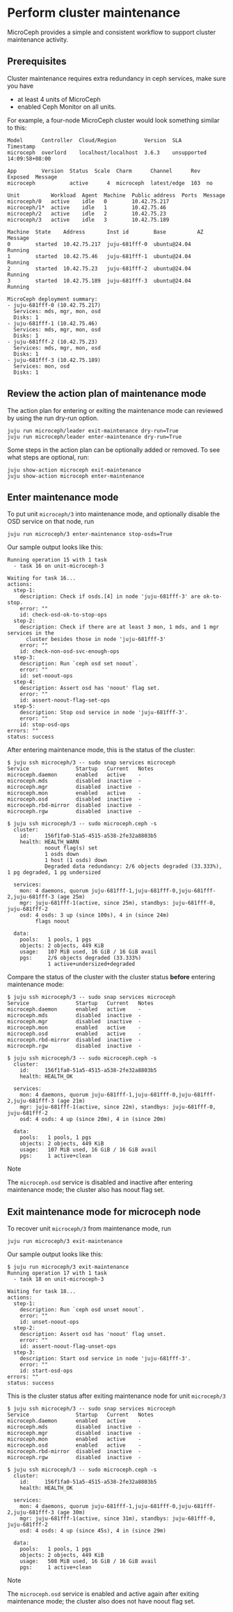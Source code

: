 # Perform cluster maintenance

MicroCeph provides a simple and consistent workflow to support cluster maintenance activity.

## Prerequisites

Cluster maintenance requires extra redundancy in ceph services, make sure you have

- at least 4 units of MicroCeph
- enabled Ceph Monitor on all units.

For example, a four-node MicroCeph cluster would look something similar to this:

```text
Model      Controller  Cloud/Region         Version  SLA          Timestamp
microceph  overlord    localhost/localhost  3.6.3    unsupported  14:09:58+08:00

App        Version  Status  Scale  Charm      Channel      Rev  Exposed  Message
microceph           active      4  microceph  latest/edge  103  no

Unit          Workload  Agent  Machine  Public address  Ports  Message
microceph/0   active    idle   0        10.42.75.217
microceph/1*  active    idle   1        10.42.75.46
microceph/2   active    idle   2        10.42.75.23
microceph/3   active    idle   3        10.42.75.189

Machine  State    Address       Inst id        Base          AZ  Message
0        started  10.42.75.217  juju-681fff-0  ubuntu@24.04      Running
1        started  10.42.75.46   juju-681fff-1  ubuntu@24.04      Running
2        started  10.42.75.23   juju-681fff-2  ubuntu@24.04      Running
3        started  10.42.75.189  juju-681fff-3  ubuntu@24.04      Running

MicroCeph deployment summary:
- juju-681fff-0 (10.42.75.217)
  Services: mds, mgr, mon, osd
  Disks: 1
- juju-681fff-1 (10.42.75.46)
  Services: mds, mgr, mon, osd
  Disks: 1
- juju-681fff-2 (10.42.75.23)
  Services: mds, mgr, mon, osd
  Disks: 1
- juju-681fff-3 (10.42.75.189)
  Services: mon, osd
  Disks: 1
```

## Review the action plan of maintenance mode

The action plan for entering or exiting the maintenance mode can reviewed by using the run dry-run option.

```shell
juju run microceph/leader exit-maintenance dry-run=True
juju run microceph/leader enter-maintenance dry-run=True
```

Some steps in the action plan can be optionally added or removed. To see what steps are optional, run:

```shell
juju show-action microceph exit-maintenance
juju show-action microceph enter-maintenance
```

## Enter maintenance mode

To put unit `microceph/3` into maintenance mode, and optionally disable the OSD service on that node, run

```shell
juju run microceph/3 enter-maintenance stop-osds=True
```

Our sample output looks like this:

```text
Running operation 15 with 1 task
  - task 16 on unit-microceph-3

Waiting for task 16...
actions:
  step-1:
    description: Check if osds.[4] in node 'juju-681fff-3' are ok-to-stop.
    error: ""
    id: check-osd-ok-to-stop-ops
  step-2:
    description: Check if there are at least 3 mon, 1 mds, and 1 mgr services in the
      cluster besides those in node 'juju-681fff-3'
    error: ""
    id: check-non-osd-svc-enough-ops
  step-3:
    description: Run `ceph osd set noout`.
    error: ""
    id: set-noout-ops
  step-4:
    description: Assert osd has 'noout' flag set.
    error: ""
    id: assert-noout-flag-set-ops
  step-5:
    description: Stop osd service in node 'juju-681fff-3'.
    error: ""
    id: stop-osd-ops
errors: ""
status: success
```

After entering maintenance mode, this is the status of the cluster:

```text
$ juju ssh microceph/3 -- sudo snap services microceph
Service               Startup   Current   Notes
microceph.daemon      enabled   active    -
microceph.mds         disabled  inactive  -
microceph.mgr         disabled  inactive  -
microceph.mon         enabled   active    -
microceph.osd         disabled  inactive  -
microceph.rbd-mirror  disabled  inactive  -
microceph.rgw         disabled  inactive  -

$ juju ssh microceph/3 -- sudo microceph.ceph -s
  cluster:
    id:     156f1fa0-51a5-4515-a538-2fe32a8803b5
    health: HEALTH_WARN
            noout flag(s) set
            1 osds down
            1 host (1 osds) down
            Degraded data redundancy: 2/6 objects degraded (33.333%), 1 pg degraded, 1 pg undersized

  services:
    mon: 4 daemons, quorum juju-681fff-1,juju-681fff-0,juju-681fff-2,juju-681fff-3 (age 25m)
    mgr: juju-681fff-1(active, since 25m), standbys: juju-681fff-0, juju-681fff-2
    osd: 4 osds: 3 up (since 100s), 4 in (since 24m)
         flags noout

  data:
    pools:   1 pools, 1 pgs
    objects: 2 objects, 449 KiB
    usage:   107 MiB used, 16 GiB / 16 GiB avail
    pgs:     2/6 objects degraded (33.333%)
             1 active+undersized+degraded
```

Compare the status of the cluster with the cluster status **before** entering maintenance mode:

```text
$ juju ssh microceph/3 -- sudo snap services microceph
Service               Startup   Current   Notes
microceph.daemon      enabled   active    -
microceph.mds         disabled  inactive  -
microceph.mgr         disabled  inactive  -
microceph.mon         enabled   active    -
microceph.osd         enabled   active    -
microceph.rbd-mirror  disabled  inactive  -
microceph.rgw         disabled  inactive  -

$ juju ssh microceph/3 -- sudo microceph.ceph -s
  cluster:
    id:     156f1fa0-51a5-4515-a538-2fe32a8803b5
    health: HEALTH_OK

  services:
    mon: 4 daemons, quorum juju-681fff-1,juju-681fff-0,juju-681fff-2,juju-681fff-3 (age 21m)
    mgr: juju-681fff-1(active, since 22m), standbys: juju-681fff-0, juju-681fff-2
    osd: 4 osds: 4 up (since 20m), 4 in (since 20m)

  data:
    pools:   1 pools, 1 pgs
    objects: 2 objects, 449 KiB
    usage:   107 MiB used, 16 GiB / 16 GiB avail
    pgs:     1 active+clean
```

> [!Note]
> The `microceph.osd` service is disabled and inactive after entering maintenance mode; the cluster also has noout flag
> set.

## Exit maintenance mode for microceph node

To recover unit `microceph/3` from maintenance mode, run

```shell
juju run microceph/3 exit-maintenance
```

Our sample output looks like this:

```text
$ juju run microceph/3 exit-maintenance
Running operation 17 with 1 task
  - task 18 on unit-microceph-3

Waiting for task 18...
actions:
  step-1:
    description: Run `ceph osd unset noout`.
    error: ""
    id: unset-noout-ops
  step-2:
    description: Assert osd has 'noout' flag unset.
    error: ""
    id: assert-noout-flag-unset-ops
  step-3:
    description: Start osd service in node 'juju-681fff-3'.
    error: ""
    id: start-osd-ops
errors: ""
status: success
```

This is the cluster status after exiting maintenance node for unit `microceph/3`

```text
$ juju ssh microceph/3 -- sudo snap services microceph
Service               Startup   Current   Notes
microceph.daemon      enabled   active    -
microceph.mds         disabled  inactive  -
microceph.mgr         disabled  inactive  -
microceph.mon         enabled   active    -
microceph.osd         enabled   active    -
microceph.rbd-mirror  disabled  inactive  -
microceph.rgw         disabled  inactive  -

$ juju ssh microceph/3 -- sudo microceph.ceph -s
  cluster:
    id:     156f1fa0-51a5-4515-a538-2fe32a8803b5
    health: HEALTH_OK

  services:
    mon: 4 daemons, quorum juju-681fff-1,juju-681fff-0,juju-681fff-2,juju-681fff-3 (age 30m)
    mgr: juju-681fff-1(active, since 31m), standbys: juju-681fff-0, juju-681fff-2
    osd: 4 osds: 4 up (since 45s), 4 in (since 29m)

  data:
    pools:   1 pools, 1 pgs
    objects: 2 objects, 449 KiB
    usage:   508 MiB used, 16 GiB / 16 GiB avail
    pgs:     1 active+clean
```

> [!Note]
> The `microceph.osd` service is enabled and active again after exiting maintenance mode; the cluster also does not have
> noout flag set.
